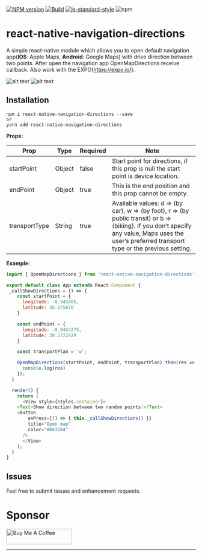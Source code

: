 [![NPM version](https://img.shields.io/npm/v/react-native-navigation-directions.svg?style=flat-square)](https://www.npmjs.com/package/react-native-navigation-directions)
[![Build](https://travis-ci.org/laki944/react-native-navigation-directions.svg?branch=master)](https://travis-ci.org/laki944/react-native-navigation-directions)
[![js-standard-style](https://img.shields.io/badge/code%20style-standard-brightgreen.svg)](http://standardjs.com/)
![npm](https://img.shields.io/npm/dm/react-native-navigation-directions)

# react-native-navigation-directions

A simple react-native module which allows you to open default navigation app(**IOS**: Apple Maps, **Android**: Google Maps) with drive direction between two points. After open the navigation app OpenMapDirections receive callback. Also work with the EXPO(https://expo.io/).

![alt text](https://media.giphy.com/media/3oFzmgxYq1MctUbXTW/giphy.gif) ![alt text](https://media.giphy.com/media/d3ess97l8lQ5Cx6E/giphy.gif)

**Installation**
----------
    npm i react-native-navigation-directions --save
    or
    yarn add react-native-navigation-directions

**Props:**

| Prop |Type| Required| Note |
|--|--|--|--|
|startPoint| Object | false | Start point for directions, if this prop is null the start point is device location.
|endPoint| Object |true| This is the end position and this prop cannot be empty.
|transportType|String|true| Available values: d => (by car), w => (by foot), r => (by public transit) or b => (biking). If you don’t specify any value, Maps uses the user’s preferred transport type or the previous setting.

**Example:**
```javascript
import { OpenMapDirections } from 'react-native-navigation-directions';

export default class App extends React.Component {
 _callShowDirections = () => {
    const startPoint = {
      longitude: -8.945406,
      latitude: 38.575078
    } 

    const endPoint = {
      longitude: -8.9454275,
      latitude: 38.5722429
    }

    const transportPlan = 'w';

    OpenMapDirections(startPoint, endPoint, transportPlan).then(res => {
      console.log(res)
    });
  }

  render() {
    return (
      <View style={styles.container}>
	<Text>Show direction between two random points!</Text>
	<Button
	    onPress={() => { this._callShowDirections() }}
	    title="Open map"
	    color="#841584"
	  />
      </View>
    );
  }
}
```	
**Issues**
----------
Feel free to submit issues and enhancement requests.

# Sponsor

<a href="https://www.buymeacoffee.com/laki944" target="_blank"><img src="https://cdn.buymeacoffee.com/buttons/default-orange.png" alt="Buy Me A Coffee" height="41" width="174"></a>

----------
